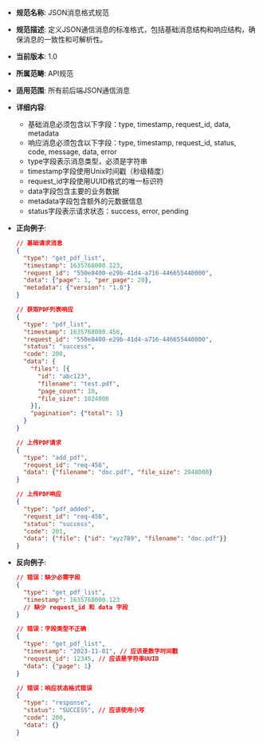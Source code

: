 - **规范名称**: JSON消息格式规范
- **规范描述**: 定义JSON通信消息的标准格式，包括基础消息结构和响应结构，确保消息的一致性和可解析性。
- **当前版本**: 1.0
- **所属范畴**: API规范
- **适用范围**: 所有前后端JSON通信消息
- **详细内容**: 
  - 基础消息必须包含以下字段：type, timestamp, request_id, data, metadata
  - 响应消息必须包含以下字段：type, timestamp, request_id, status, code, message, data, error
  - type字段表示消息类型，必须是字符串
  - timestamp字段使用Unix时间戳（秒级精度）
  - request_id字段使用UUID格式的唯一标识符
  - data字段包含主要的业务数据
  - metadata字段包含额外的元数据信息
  - status字段表示请求状态：success, error, pending

- **正向例子**:
  ```json
  // 基础请求消息
  {
    "type": "get_pdf_list",
    "timestamp": 1635768000.123,
    "request_id": "550e8400-e29b-41d4-a716-446655440000",
    "data": {"page": 1, "per_page": 20},
    "metadata": {"version": "1.0"}
  }

  // 获取PDF列表响应
  {
    "type": "pdf_list",
    "timestamp": 1635768000.456,
    "request_id": "550e8400-e29b-41d4-a716-446655440000",
    "status": "success",
    "code": 200,
    "data": {
      "files": [{
        "id": "abc123",
        "filename": "test.pdf",
        "page_count": 10,
        "file_size": 1024000
      }],
      "pagination": {"total": 1}
    }
  }

  // 上传PDF请求
  {
    "type": "add_pdf",
    "request_id": "req-456",
    "data": {"filename": "doc.pdf", "file_size": 2048000}
  }

  // 上传PDF响应
  {
    "type": "pdf_added",
    "request_id": "req-456",
    "status": "success",
    "code": 201,
    "data": {"file": {"id": "xyz789", "filename": "doc.pdf"}}
  }
  ```

- **反向例子**:
  ```json
  // 错误：缺少必需字段
  {
    "type": "get_pdf_list",
    "timestamp": 1635768000.123
    // 缺少 request_id 和 data 字段
  }

  // 错误：字段类型不正确
  {
    "type": "get_pdf_list",
    "timestamp": "2023-11-01", // 应该是数字时间戳
    "request_id": 12345, // 应该是字符串UUID
    "data": {"page": 1}
  }

  // 错误：响应状态格式错误
  {
    "type": "response",
    "status": "SUCCESS", // 应该使用小写
    "code": 200,
    "data": {}
  }